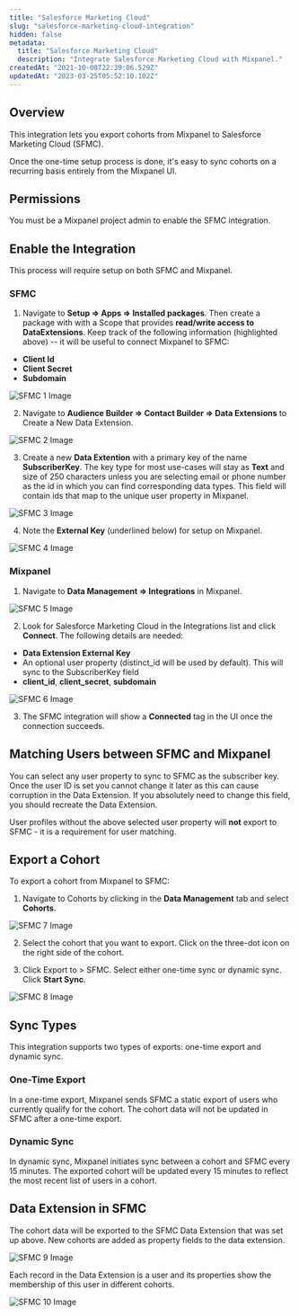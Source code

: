 ```yaml
---
title: "Salesforce Marketing Cloud"
slug: "salesforce-marketing-cloud-integration"
hidden: false
metadata: 
  title: "Salesforce Marketing Cloud"
  description: "Integrate Salesforce Marketing Cloud with Mixpanel."
createdAt: "2021-10-08T22:39:06.529Z"
updatedAt: "2023-03-25T05:52:10.102Z"
---
```


## Overview

This integration lets you export cohorts from Mixpanel to Salesforce Marketing Cloud (SFMC).

Once the one-time setup process is done, it's easy to sync cohorts on a recurring basis entirely from the Mixpanel UI.

## Permissions

You must be a Mixpanel project admin to enable the SFMC integration.

## Enable the Integration

This process will require setup on both SFMC and Mixpanel.

### SFMC

1. Navigate to **Setup => Apps => Installed packages**. Then create a package with with a Scope that provides **read/write access to DataExtensions**. Keep track of the following information (highlighted above) -- it will be useful to connect Mixpanel to SFMC:

- **Client Id**
- **Client Secret**
- **Subdomain**

![SFMC 1 Image](/sfmc1.png)

2. Navigate to **Audience Builder => Contact Builder => Data Extensions** to Create a New Data Extension.

![SFMC 2 Image](/sfmc2.png)

3. Create a new **Data Extention** with a primary key of the name **SubscriberKey**. The key type for most use-cases will stay as **Text** and size of 250 characters unless you are selecting email or phone number as the id in which you can find corresponding data types. This field will contain ids that map to the unique user property in Mixpanel.

![SFMC 3 Image](/sfmc3.png)

4. Note the **External Key** (underlined below) for setup on Mixpanel.

![SFMC 4 Image](/sfmc4.png)

### Mixpanel

1. Navigate to **Data Management => Integrations** in Mixpanel.

![SFMC 5 Image](/sfmc5.png)

2. Look for Salesforce Marketing Cloud in the Integrations list and click **Connect**. The following details are needed:

- **Data Extension External Key**
- An optional user property (distinct_id will be used by default). This will sync to the SubscriberKey field
- **client_id**, **client_secret**, **subdomain**

![SFMC 6 Image](/sfmc6.png)

3. The SFMC integration will show a **Connected** tag in the UI once the connection succeeds.

## Matching Users between SFMC and Mixpanel


You can select any user property to sync to SFMC as the subscriber key. Once the user ID is set you cannot change it later as this can cause corruption in the Data Extension. If you absolutely need to change this field, you should recreate the Data Extension.

User profiles without the above selected user property will **not** export to SFMC - it is a requirement for user matching. 

## Export a Cohort

To export a cohort from Mixpanel to SFMC:

1. Navigate to Cohorts by clicking in the **Data Management** tab and select **Cohorts**.

![SFMC 7 Image](/sfmc7.png)

2. Select the cohort that you want to export. Click on the three-dot icon on the right side of the cohort.

3. Click Export to > SFMC. Select either one-time sync or dynamic sync. Click **Start Sync**.

![SFMC 8 Image](/sfmc8.png)

## Sync Types
This integration supports two types of exports: one-time export and dynamic sync.

### One-Time Export
In a one-time export, Mixpanel sends SFMC a static export of users who currently qualify for the cohort. The cohort data will not be updated in SFMC after a one-time export.

### Dynamic Sync
In dynamic sync, Mixpanel initiates sync between a cohort and SFMC every 15 minutes. The exported cohort will be updated every 15 minutes to reflect the most recent list of users in a cohort.

## Data Extension in SFMC

The cohort data will be exported to the SFMC Data Extension that was set up above. New cohorts are added as property fields to the data extension.

![SFMC 9 Image](/sfmc9.png)

Each record in the Data Extension is a user and its properties show the membership of this user in different cohorts.

![SFMC 10 Image](/sfmc10.png)







